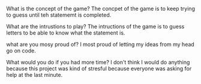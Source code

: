 What is the concept of the game? 
The concpet of the game is to keep trying to guess until teh statememt is completed. 

What are the intrustions to play?
The intructions of the game is to guess letters to be able to know what the statement is. 

what are you mosy proud of?
I most proud of letting my ideas from my head go on code. 

What would you do if you had more time?
I don't think I would do anything because this project was kind of stresful because everyone was asking for help at the last minute. 